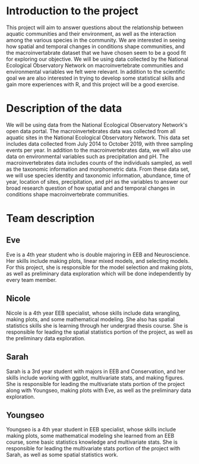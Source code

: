 # Introduction to the project
This project will aim to answer questions about the relationship between aquatic communities and their environment, as well as the interaction among the various species in the community. We are interested in seeing how spatial and temporal changes in conditions shape communities, and the macroinvertabrate dataset that we have chosen seem to be a good fit for exploring our objective. We will be using data collected by the National Ecological Observatory Network on macroinvertebrate communities and environmental variables we felt were relevant. In addition to the scientific goal we are also interested in trying to develop some statistical skills and gain more experiences with R, and this project will be a good exercise. 

# Description of the data
We will be using data from the National Ecological Observatory Network's open data portal. The macroinvertebrates data was collected from all aquatic sites in the National Ecological Observatory Network. This data set includes data collected from July  2014 to October 2019, with three sampling events per year. In addition to the macroinvertebrates data, we will also use data on environmental variables such as precipitation and pH. The macroinvertebrates data includes counts of the individuals sampled, as well as the taxonomic information and morphometric data. From these data set, we will use species identity and taxonomic information, abundance, time of year, location of sites, precipitation, and pH as the variables to answer our broad research question of how spatial and and temporal changes in conditions shape macroinvertebrate communities.

# Team description

## Eve
Eve is a 4th year student who is double majoring in EEB and Neuroscience. Her skills include making plots, linear mixed models, and selecting models. For this project, she is responsible for the model selection and making plots, as well as preliminary data exploration which will be done independently by every team member.

## Nicole
Nicole is a 4th year EEB specialist, whose skills include data wrangling, making plots, and some mathematical modeling. She also has spatial statistics skills she is learning through her undergrad thesis course. She is responsible for leading the spatial statistics portion of the project, as well as the preliminary data exploration.

## Sarah
Sarah is a 3rd year student with majors in EEB and Conservation, and her skills include working with ggplot, multivariate stats, and making figures. She is responsible for leading the multivariate stats portion of the project along with Youngseo, making plots with Eve, as well as the preliminary data exploration.

## Youngseo
Youngseo is a 4th year student in EEB specialist, whose skills include making plots, some mathematical modeling she learned from an EEB course, some basic statistics knowledge and multivariate stats. She is responsible for leading the multivariate stats portion of the project with Sarah, as well as some spatial statistics work.
